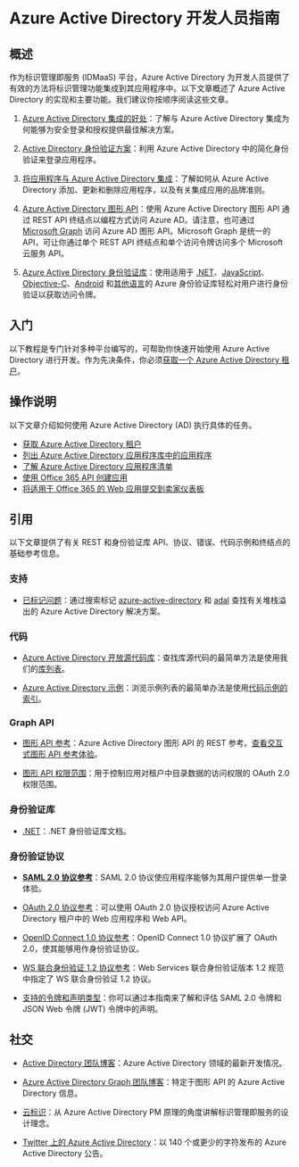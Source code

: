 <properties
   pageTitle="Azure Active Directory 开发人员指南 | Microsoft Azure"
   description="本文提供面向开发人员的 Azure Active Directory 资源的综合性指南。"
   services="active-directory"
   documentationCenter="dev-center-name"
   authors="msmbaldwin"
   manager="mbaldwin"
   editor=""/>

<tags
   ms.service="active-directory"
   ms.date="01/06/2016"
   wacn.date="04/28/2016"/>


# Azure Active Directory 开发人员指南

## 概述
作为标识管理即服务 (IDMaaS) 平台，Azure Active Directory 为开发人员提供了有效的方法将标识管理功能集成到其应用程序中。以下文章概述了 Azure Active Directory 的实现和主要功能。我们建议你按顺序阅读这些文章。<!-- 如果你要深入了解，请转到[入门](#getting-started)。-->


1. [Azure Active Directory 集成的好处](/documentation/articles/active-directory-how-to-integrate)：了解与 Azure Active Directory 集成为何能够为安全登录和授权提供最佳解决方案。

2. [Active Directory 身份验证方案](/documentation/articles/active-directory-authentication-scenarios)：利用 Azure Active Directory 中的简化身份验证来登录应用程序。

3. [将应用程序与 Azure Active Directory 集成](active-directory-integrating-applications)：了解如何从 Azure Active Directory 添加、更新和删除应用程序，以及有关集成应用的品牌准则。

4. [Azure Active Directory 图形 API](active-directory-graph-api.md)：使用 Azure Active Directory 图形 API 通过 REST API 终结点以编程方式访问 Azure AD。请注意，也可通过 [Microsoft Graph](https://graph.microsoft.io/) 访问 Azure AD 图形 API。Microsoft Graph 是统一的 API，可让你通过单个 REST API 终结点和单个访问令牌访问多个 Microsoft 云服务 API。

5. [Azure Active Directory 身份验证库](active-directory-authentication-libraries.md)：使用适用于 [.NET](https://msdn.microsoft.com/library/azure/mt417579.aspx)、[JavaScript](https://github.com/AzureAD/azure-activedirectory-library-for-js)、[Objective-C](https://github.com/AzureAD/azure-activedirectory-library-for-objc)、[Android](http://search.maven.org/remotecontent?filepath=com/microsoft/aad/adal/o) 和[其他语言](active-directory-authentication-libraries.md)的 Azure 身份验证库轻松对用户进行身份验证以获取访问令牌。

## 入门

以下教程是专门针对多种平台编写的，可帮助你快速开始使用 Azure Active Directory 进行开发。作为先决条件，你必须[获取一个 Azure Active Directory 租户](/documentation/articles/active-directory-howto-tenant)。
<!--
### 移动和电脑应用程序快速入门指南

|[![iOS](./media/active-directory-developers-guide/ios.png)](/documentation/articles/active-directory-devquickstarts-ios)|[![Android](./media/active-directory-developers-guide/android.png)](active-directory-devquickstarts-android)|[![.NET](./media/active-directory-developers-guide/net.png)](active-directory-devquickstarts-dotnet)| [![Windows Phone](./media/active-directory-developers-guide/windows.png)](active-directory-devquickstarts-windowsphone)|[![Windows 应用商店](./media/active-directory-developers-guide/windows.png)](active-directory-devquickstarts-windowsstore)|[![Xamarin](./media/active-directory-developers-guide/xamarin.png)](active-directory-devquickstarts-xamarin)|[![Cordova](./media/active-directory-developers-guide/cordova.png)](active-directory-devquickstarts-cordova)
|:--:|:--:|:--:|:--:|:--:|:--:|:--:
|[iOS](active-directory-devquickstarts-ios)|[Android](/documentation/articles/active-directory-devquickstarts-android)|[.NET](active-directory-devquickstarts-dotnet)|[Windows Phone](active-directory-devquickstarts-windowsphone)|[Windows 应用商店](active-directory-devquickstarts-windowsstore)|[Xamarin](active-directory-devquickstarts-xamarin)|[Cordova](active-directory-devquickstarts-cordova)

### Web 应用程序快速入门指南

|[![.NET](./media/active-directory-developers-guide/net.png)](/documentation/articles/active-directory-devquickstarts-webapp-dotnet)|[![Java](./media/active-directory-developers-guide/java.png)](/documentation/articles/active-directory-devquickstarts-webapp-java)|[![Javascript](./media/active-directory-developers-guide/javascript.png)](/documentation/articles/active-directory-devquickstarts-angular)|[![Node.js](./media/active-directory-developers-guide/nodejs.png)](/documentation/articles/active-directory-devquickstarts-openidconnect-nodejs)
|:--:|:--:|:--:|
|[.NET](/documentation/articles/active-directory-devquickstarts-webapp-dotnet)|[Javascript](/documentation/articles/active-directory-devquickstarts-angular)|[Node.js](active-directory-devquickstarts-openidconnect-nodejs)

### Web API 快速入门指南

|[![.NET](./media/active-directory-developers-guide/net.png)](/documentation/articles/active-directory-devquickstarts-webapi-dotnet)|[![Node.js](./media/active-directory-developers-guide/nodejs.png)](active-directory-devquickstarts-webapi-nodejs)
|:--:|:--:|
|[.NET](/documentation/articles/active-directory-devquickstarts-webapi-dotnet)|[Node.js](/documentation/articles/active-directory-devquickstarts-webapi-nodejs)

### 查询目录快速入门指南

| [![.NET](./media/active-directory-developers-guide/graph.png)](/documentation/articles/active-directory-graph-api-quickstart)|
|:--:|
|[Graph API](/documentation/articles/active-directory-graph-api-quickstart)|

-->
## 操作说明

以下文章介绍如何使用 Azure Active Directory (AD) 执行具体的任务。

- [获取 Azure Active Directory 租户](/documentation/articles/active-directory-howto-tenant)
- [列出 Azure Active Directory 应用程序库中的应用程序](/documentation/articles/active-directory-app-gallery-listing)
- [了解 Azure Active Directory 应用程序清单](/documentation/articles/active-directory-application-manifest)
- [使用 Office 365 API 创建应用](https://msdn.microsoft.com/office/office365/howto/getting-started-Office-365-APIs)
- [将适用于 Office 365 的 Web 应用提交到卖家仪表板](https://msdn.microsoft.com/office/office365/howto/submit-web-apps-seller-dashboard)

## 引用

以下文章提供了有关 REST 和身份验证库 API、协议、错误、代码示例和终结点的基础参考信息。

###  支持
- [已标记问题](http://stackoverflow.com/questions/tagged/azure-active-directory)：通过搜索标记 [azure-active-directory](http://stackoverflow.com/questions/tagged/azure-active-directory) 和 [adal](http://stackoverflow.com/questions/tagged/adal) 查找有关堆栈溢出的 Azure Active Directory 解决方案。

### 代码

- [Azure Active Directory 开放源代码库](http://github.com/AzureAD)：查找库源代码的最简单方法是使用我们的[库列表](/documentation/articles/active-directory-authentication-libraries)。

- [Azure Active Directory 示例](https://github.com/azure-samples?query=active-directory)：浏览示例列表的最简单办法是使用[代码示例的索引](/documentation/articles/active-directory-code-samples)。


### Graph API

- [图形 API 参考](https://msdn.microsoft.com/library/azure/hh974476.aspx)：Azure Active Directory 图形 API 的 REST 参考。[查看交互式图形 API 参考体验](https://msdn.microsoft.com/Library/Azure/Ad/Graph/api/api-catalog)。

- [图形 API 权限范围](https://msdn.microsoft.com/Library/Azure/Ad/Graph/howto/azure-ad-graph-api-permission-scopes)：用于控制应用对租户中目录数据的访问权限的 OAuth 2.0 权限范围。

### 身份验证库

- [.NET](https://msdn.microsoft.com/library/azure/mt417579.aspx)：.NET 身份验证库文档。

### 身份验证协议

- **[SAML 2.0 协议参考](https://msdn.microsoft.com/zh-cn/library/azure/dn195591.aspx)**：SAML 2.0 协议使应用程序能够为其用户提供单一登录体验。


- [OAuth 2.0 协议参考](https://msdn.microsoft.com/library/azure/dn645545.aspx)：可以使用 OAuth 2.0 协议授权访问 Azure Active Directory 租户中的 Web 应用程序和 Web API。


- [OpenID Connect 1.0 协议参考](https://msdn.microsoft.com/library/azure/dn645541.aspx)：OpenID Connect 1.0 协议扩展了 OAuth 2.0，使其能够用作身份验证协议。


- [WS 联合身份验证 1.2 协议参考](https://msdn.microsoft.com/library/azure/dn903702.aspx)：Web Services 联合身份验证版本 1.2 规范中指定了 WS 联合身份验证 1.2 协议。

- [支持的令牌和声明类型](active-directory-token-and-claims.md)：你可以通过本指南来了解和评估 SAML 2.0 令牌和 JSON Web 令牌 (JWT) 令牌中的声明。

## 社交

- [Active Directory 团队博客](http://blogs.technet.com/b/ad/)：Azure Active Directory 领域的最新开发情况。

- [Azure Active Directory Graph 团队博客](http://blogs.msdn.com/b/aadgraphteam)：特定于图形 API 的 Azure Active Directory 信息。

- [云标识](http://www.cloudidentity.net)：从 Azure Active Directory PM 原理的角度讲解标识管理即服务的设计理念。

- [Twitter 上的 Azure Active Directory](https://twitter.com/azuread)：以 140 个或更少的字符发布的 Azure Active Directory 公告。

<!---HONumber=Mooncake_0411_2016-->